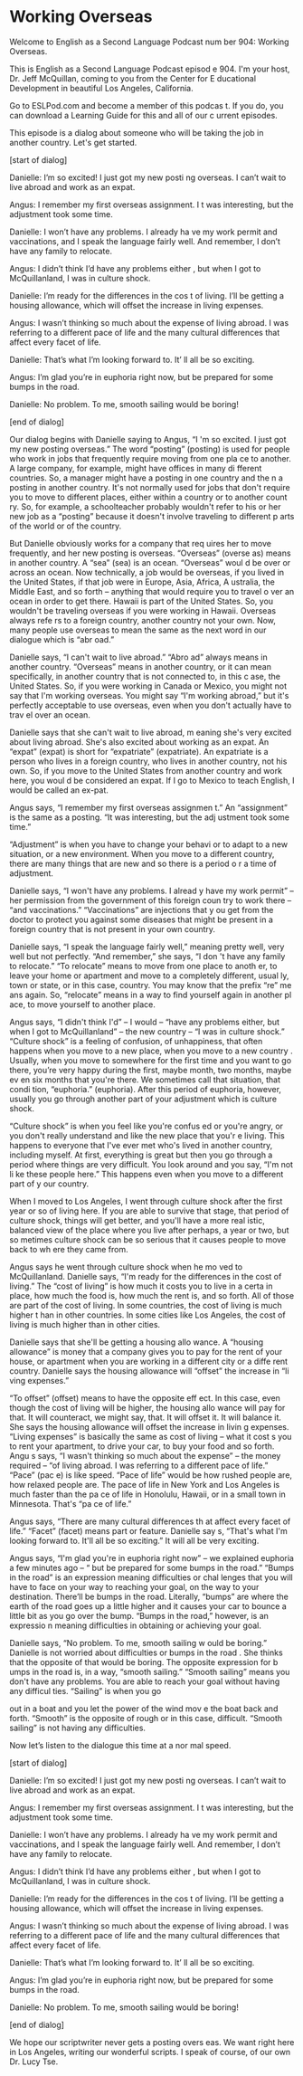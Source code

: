 # Working Overseas

Welcome to English as a Second Language Podcast num ber 904: Working Overseas.

This is English as a Second Language Podcast episod e 904. I'm your host, Dr. Jeff McQuillan, coming to you from the Center for E ducational Development in beautiful Los Angeles, California.

Go to ESLPod.com and become a member of this podcas t. If you do, you can download a Learning Guide for this and all of our c urrent episodes.

This episode is a dialog about someone who will be taking the job in another country. Let's get started.

[start of dialog]

Danielle:  I’m so excited!  I just got my new posti ng overseas.  I can’t wait to live abroad and work as an expat.

Angus:  I remember my first overseas assignment.  I t was interesting, but the adjustment took some time.

Danielle:  I won’t have any problems.  I already ha ve my work permit and vaccinations, and I speak the language fairly well.   And remember, I don’t have any family to relocate.

Angus:  I didn’t think I’d have any problems either , but when I got to McQuillanland, I was in culture shock.

Danielle:  I’m ready for the differences in the cos t of living.  I’ll be getting a housing allowance, which will offset the increase in living expenses.

Angus:  I wasn’t thinking so much about the expense  of living abroad.  I was referring to a different pace of life and the many cultural differences that affect every facet of life.

Danielle:  That’s what I’m looking forward to.  It’ ll all be so exciting.

Angus:  I’m glad you’re in euphoria right now, but be prepared for some bumps in the road.

Danielle:  No problem.  To me, smooth sailing would  be boring!

[end of dialog]

Our dialog begins with Danielle saying to Angus, “I 'm so excited. I just got my new posting overseas.” The word “posting” (posting)  is used for people who work in jobs that frequently require moving from one pla ce to another. A large company, for example, might have offices in many di fferent countries. So, a manager might have a posting in one country and the n a posting in another country. It's not normally used for jobs that don't  require you to move to different places, either within a country or to another count ry. So, for example, a schoolteacher probably wouldn't refer to his or her  new job as a “posting” because it doesn't involve traveling to different p arts of the world or of the country.

But Danielle obviously works for a company that req uires her to move frequently, and her new posting is overseas. “Overseas” (overse as) means in another country. A “sea” (sea) is an ocean. “Overseas” woul d be over or across an ocean. Now technically, a job would be overseas, if  you lived in the United States, if that job were in Europe, Asia, Africa, A ustralia, the Middle East, and so forth – anything that would require you to travel o ver an ocean in order to get there. Hawaii is part of the United States. So, you  wouldn't be traveling overseas if you were working in Hawaii. Overseas always refe rs to a foreign country, another country not your own. Now, many people use overseas to mean the same as the next word in our dialogue which is “abr oad.”

Danielle says, “I can't wait to live abroad.” “Abro ad” always  means in another country. “Overseas” means in another country, or it  can mean specifically, in another country that is not connected to, in this c ase, the United States. So, if you were working in Canada or Mexico, you might not  say that I'm working overseas. You might say “I'm working abroad,” but it's perfectly acceptable to use overseas, even when you don't actually have to trav el over an ocean.

Danielle says that she can't wait to live abroad, m eaning she's very excited about living abroad. She's also excited about working as an expat. An “expat” (expat) is short for “expatriate” (expatriate). An expatriate is a person who lives in a foreign country, who lives in another country, not his own.  So, if you move to the United States from another country and work here, you woul d be considered an expat. If I go to Mexico to teach English, I would be called an ex-pat.

Angus says, “I remember my first overseas assignmen t.” An “assignment” is the same as a posting. “It was interesting, but the adj ustment took some time.”

“Adjustment” is when you have to change your behavi or to adapt to a new situation, or a new environment. When you move to a  different country, there are many things that are new and so there is a period o r a time of adjustment.

Danielle says, “I won't have any problems. I alread y have my work permit” – her permission from the government of this foreign coun try to work there – “and vaccinations.” “Vaccinations” are injections that y ou get from the doctor to protect you against some diseases that might be present in a foreign country that is not present in your own country.

Danielle says, “I speak the language fairly well,” meaning pretty well, very well but not perfectly. “And remember,” she says, “I don 't have any family to relocate.” “To relocate” means to move from one place to anoth er, to leave your home or apartment and move to a completely different, usual ly, town or state, or in this case, country. You may know that the prefix “re” me ans again. So, “relocate” means in a way to find yourself again in another pl ace, to move yourself to another place.

Angus says, “I didn't think I'd” – I would – “have any problems either, but when I got to McQuillanland” – the new country – “I was in  culture shock.” “Culture shock” is a feeling of confusion, of unhappiness, that often happens when you move to a new place, when you move to a new country . Usually, when you move to somewhere for the first time and you want to go there, you’re very happy during the first, maybe month, two months, maybe ev en six months that you're there. We sometimes call that situation, that condi tion, “euphoria.” (euphoria). After this period of euphoria, however, usually you  go through another part of your adjustment which is culture shock.

“Culture shock” is when you feel like you're confus ed or you're angry, or you don't really understand and like the new place that you'r e living. This happens to everyone that I've ever met who's lived in another country, including myself. At first, everything is great but then you go through a period where things are very difficult. You look around and you say, “I'm not li ke these people here.” This happens even when you move to a different part of y our country.

When I moved to Los Angeles, I went through culture  shock after the first year or so of living here. If you are able to survive that stage, that period of culture shock, things will get better, and you'll have a more real istic, balanced view of the place where you live after perhaps, a year or two, but so metimes culture shock can be so serious that it causes people to move back to wh ere they came from.

Angus says he went through culture shock when he mo ved to McQuillanland. Danielle says, “I'm ready for the differences in the cost of living.” The “cost of living” is how much it costs you to live in a certa in place, how much the food is, how much the rent is, and so forth. All of those are part of the cost of living. In some countries, the cost of living is much higher t han in other countries. In some cities like Los Angeles, the cost of living is much  higher than in other cities.

Danielle says that she'll be getting a housing allo wance. A “housing allowance” is money that a company gives you to pay for the rent of your house, or apartment when you are working in a different city or a diffe rent country. Danielle says the housing allowance will “offset” the increase in “li ving expenses.”

“To offset” (offset) means to have the opposite eff ect. In this case, even though the cost of living will be higher, the housing allo wance will pay for that. It will counteract, we might say, that. It will offset it. It will balance it. She says the housing allowance will offset the increase in livin g expenses. “Living expenses” is basically the same as cost of living – what it cost s you to rent your apartment, to drive your car, to buy your food and so forth. Angu s says, “I wasn't thinking so much about the expense” – the money required – “of living abroad. I was referring to a different pace of life.” “Pace” (pac e) is like speed. “Pace of life” would be how rushed people are, how relaxed people are. The pace of life in New York and Los Angeles is much faster than the pa ce of life in Honolulu, Hawaii, or in a small town in Minnesota. That's “pa ce of life.”

Angus says, “There are many cultural differences th at affect every facet of life.” “Facet” (facet) means part or feature. Danielle say s, “That's what I'm looking forward to. It'll all be so exciting.” It will all be very exciting.

Angus says, “I'm glad you're in euphoria right now”  – we explained euphoria a few minutes ago – “ but be prepared for some bumps in the road.” “Bumps in the road” is an expression meaning difficulties or chal lenges that you will have to face on your way to reaching your goal, on the way to your destination. There’ll be bumps in the road. Literally, “bumps” are where the earth of the road goes up a little higher and it causes your car to bounce a little bit as you go over the bump. “Bumps in the road,” however, is an expressio n meaning difficulties in obtaining or achieving your goal.

Danielle says, “No problem. To me, smooth sailing w ould be boring.” Danielle is not worried about difficulties or bumps in the road . She thinks that the opposite of that would be boring. The opposite expression for b umps in the road is, in a way, “smooth sailing.” “Smooth sailing” means you don't have any problems. You are able to reach your goal without having any difficul ties. “Sailing” is when you go

out in a boat and you let the power of the wind mov e the boat back and forth. “Smooth” is the opposite of rough or in this case, difficult. “Smooth sailing” is not having any difficulties.

Now let’s listen to the dialogue this time at a nor mal speed.

[start of dialog]

Danielle:  I’m so excited!  I just got my new posti ng overseas.  I can’t wait to live abroad and work as an expat.

Angus:  I remember my first overseas assignment.  I t was interesting, but the adjustment took some time.

Danielle:  I won’t have any problems.  I already ha ve my work permit and vaccinations, and I speak the language fairly well.   And remember, I don’t have any family to relocate.

Angus:  I didn’t think I’d have any problems either , but when I got to McQuillanland, I was in culture shock.

Danielle:  I’m ready for the differences in the cos t of living.  I’ll be getting a housing allowance, which will offset the increase in living expenses.

Angus:  I wasn’t thinking so much about the expense  of living abroad.  I was referring to a different pace of life and the many cultural differences that affect every facet of life.

Danielle:  That’s what I’m looking forward to.  It’ ll all be so exciting.

Angus:  I’m glad you’re in euphoria right now, but be prepared for some bumps in the road.

Danielle:  No problem.  To me, smooth sailing would  be boring!

[end of dialog]

We hope our scriptwriter never gets a posting overs eas. We want right here in Los Angeles, writing our wonderful scripts. I speak  of course, of our own Dr. Lucy Tse.

